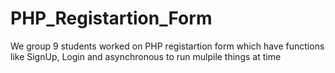 # PHP_Registartion_Form
We group 9 students worked on PHP registartion form which have functions like SignUp, Login and asynchronous to run mulpile things at time
